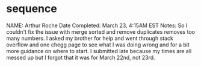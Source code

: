 # sequence

NAME: Arthur Roche
Date Completed: March 23, 4:15AM EST
Notes:
  So I couldn't fix the issue with merge sorted and remove duplicates removes too many numbers. I asked my brother for help and went through stack overflow and one chegg page to see what I was doing wrong and for a bit more guidance on where to start. I submitted late because my times are all messed up but I forgot that it was for March 22nd, not 23rd. 
